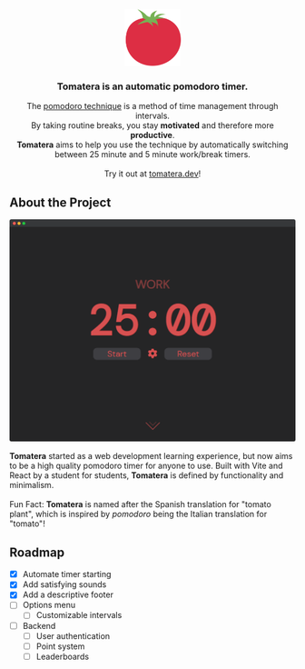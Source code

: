 <p align="center">
  <img src="public/images/logo.png" width="100"></img>
</p>
<h3 align="center">Tomatera is an automatic pomodoro timer.</h3>
<p align="center">
  The <a href="https://en.wikipedia.org/wiki/Pomodoro_Technique">pomodoro technique</a> is a method of time management through intervals.
  <br/>
  By taking routine breaks, you stay <b>motivated</b> and therefore more <b>productive</b>.
  </br>
  <b>Tomatera</b> aims to help you use the technique by automatically switching between 25 minute and 5 minute work/break timers.
  </br><br/>
  Try it out at <a href="https://tomatera.dev">tomatera.dev</a>!
</p>

## About the Project

<p align="center">
  <img src="public/images/screenshot.png" width="700"></img>
</p>
<p>
  <b>Tomatera</b> started as a web development learning experience, but now aims to be a high quality pomodoro timer for anyone to use.
  Built with Vite and React by a student for students, <b>Tomatera</b> is defined by functionality and minimalism.
  </br></br>
  Fun Fact: <b>Tomatera</b> is named after the Spanish translation for "tomato plant", which is inspired by <i>pomodoro</i> being the Italian translation for "tomato"!
</p>

## Roadmap

- [x] Automate timer starting
- [x] Add satisfying sounds
- [x] Add a descriptive footer
- [ ] Options menu
  - [ ] Customizable intervals
- [ ] Backend
  - [ ] User authentication
  - [ ] Point system
  - [ ] Leaderboards
